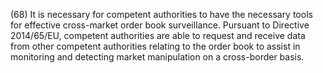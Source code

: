 (68) It is necessary for competent authorities to have the necessary tools for effective cross-market order book surveillance. Pursuant to Directive 2014/65/EU, competent authorities are able to request and receive data from other competent authorities relating to the order book to assist in monitoring and detecting market manipulation on a cross-border basis.
